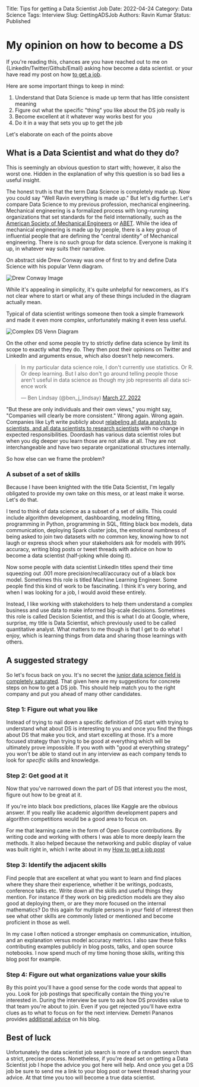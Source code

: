 Title: Tips for getting a Data Scientist Job
Date: 2022-04-24
Category: Data Science
Tags: Interview
Slug: GettingADSJob
Authors: Ravin Kumar
Status: Published

# My opinion on how to become a DS

If you're reading this, chances are you have reached out to me on {LinkedIn/Twitter/Github/Email} asking how become a data scientist. 
or your have read my post on how [to get a job]({filename}../Life/GettingAJob.md).

Here are some important things to keep in mind:

1. Understand that Data Science is made up term that has little consistent meaning
2. Figure out what the specific "thing" you like about the DS job really is
3. Become excellent at it whatever way works best for you
4. Do it in a way that sets you up to get the job

Let's elaborate on each of the points above

## What is a Data Scientist and what do they do?
This is seemingly an obvious question to start with;
however, it also the worst one. 
Hidden in the explanation of why this question is so bad lies a useful insight.

The honest truth is that the term Data Science is completely made up.
Now you could say "Well Ravin everything is made up." 
But let's dig further.
Let's compare Data Science to my previous profession, mechanical engineering.
Mechanical engineering is a formalized process with long-running organizations that set standards for the field internationally,
such as the [American Society of Mechanical Engineers](https://en.wikipedia.org/wiki/American_Society_of_Mechanical_Engineers)
or [ABET](https://en.wikipedia.org/wiki/ABET).
While the idea of mechanical engineering is made up by people,
there is a key group of influential people that are defining the "central identity" of Mechanical engineering.
There is no such group for data science. 
Everyone is making it up, in whatever way suits their narrative.

On abstract side Drew Conway was one of first to try and define Data Science with his popular Venn diagram.

![Drew Conway Image](https://images.squarespace-cdn.com/content/v1/5150aec6e4b0e340ec52710a/1364352051365-HZAS3CLBF7ABLE3F5OBY/Data_Science_VD.png)

While it's appealing in simplicity, it's quite unhelpful for newcomers,
as it's not clear where to start or what any of these things included in the diagram actually mean.

Typical of data scientist writings someone then took a simple framework and made it even more complex,
unfortunately making it even less useful.

![Complex DS Venn Diagram](http://georgejmount.com/wp-content/uploads/2016/04/1d115e30-ae3b-42a5-b86f-00b97797b787-original.jpeg)

On the other end some people try to strictly define data science by limit its scope to exactly what they do.
They then post their opinions on Twitter and LinkedIn and arguments ensue,
which also doesn't help newcomers.

<blockquote class="twitter-tweet tw-align-center"><p lang="en" dir="ltr">In my particular data science role, I don&#39;t currently use statistics. Or R. Or deep learning. But I also don&#39;t go around telling people those aren&#39;t useful in data science as though my job represents all data science work</p>&mdash; Ben Lindsay (@ben_j_lindsay) <a href="https://twitter.com/ben_j_lindsay/status/1508067296115191809?ref_src=twsrc%5Etfw">March 27, 2022</a></blockquote> <script async src="https://platform.twitter.com/widgets.js" charset="utf-8"></script> 

"But these are only individuals and their own views," you might say,
"Companies will clearly be more consistent." Wrong again.
Wrong again.
Companies like Lyft write publicly about [relabeling all data analysts to scientists, and all data scientists to research scientists](https://medium.com/@chamandy/whats-in-a-name-ce42f419d16c) with no change in expected responsibilities. 
Doordash has various data scientist roles but when you dig deeper you learn those are not alike at all.
They are not interchangeable and have two separate organizational structures internally.

So how else can we frame the problem?

### A subset of a set of skills
Because I have been knighted with the title Data Scientist,
I'm legally obligated to provide my own take on this mess,
or at least make it worse.
Let's do that.

I tend to think of data science as a subset of a set of skills.
This could include algorithm development, dashboarding, modeling fitting,
programming in Python, programming in SQL, fitting black box models, data communication,
deploying Spark cluster jobs,
the emotional numbness
of being asked to join two datasets with no common key,
knowing how to not laugh or express shock when your
stakeholders ask for models with 99% accuracy,
writing blog posts or tweet threads with advice
on how to become a data scientist (half-joking while doing it).

Now some people with data scientist LinkedIn titles spend their time squeezing out .001 more
precision/recall/accuracy out of a black box model.
Sometimes this role is titled Machine Learning Engineer.
Some people find this kind of work to be fascinating.
I think it's very boring,
and when I was looking for a job, I would avoid these entirely.

Instead, I like working with stakeholders to help them understand a complex business and use data
to make informed big-scale decisions.
Sometimes this role is called Decision Scientist,
and this is what I do at Google, where, surprise,
my title is Data Scientist,
which previously used to be called quantitative analyst.
What matters to me though is that I get to do what I enjoy,
which is learning things from data and sharing those learnings with others.

## A suggested strategy
So let's focus back on you.
It's no secret the
[junior data science field is completely saturated](https://vickiboykis.com/2019/02/13/data-science-is-different-now/).
That given here are my suggestions for concrete steps on how to get a DS job.
This should help match you to the right company and 
put you ahead of many other candidates.

### Step 1: Figure out what you like
Instead of trying to nail down a specific definition of DS
start with trying to understand what about DS is interesting to you
and once you find the things about DS that make you tick,
and start excelling at those. 
It's a more focused strategy than trying to be good at everything
which will be ultimately prove impossible. 
If you woth with "good at everything strategy" you won't be able to 
stand out in any interview as each company tends to look for 
*specific* skills and knowledge.

### Step 2: Get good at it
Now that you've narrowed down the part of DS that interest you the most,
figure out how to be great at it.

If you're into black box predictions, places like Kaggle are the obvious answer.
If you really like academic algorithm development papers and algorithm
competitions would be a good area to focus on.

For me that learning came in the form of Open Source contributions. 
By writing code and working with others I was able to more deeply learn the methods.
It also helped because the networking and public display
of value was built right in,
which I write about in my [How to get a job post]({filename}../Life/GettingAJob.md)

### Step 3: Identify the adjacent skills
Find people that are excellent at what you want to learn and find places where they
share their experience, whether it be writings, podcasts, conference talks etc.
Write down all the skills and useful things they mention.
For instance if they work on big prediction models are they also good at 
deploying them, or are they more focused on the internal mathematics?
Do this again for multiple persons in your field of interest
then see what other skills are commonly listed or mentioned and become proficient in those as well.

In my case I often noticed a stronger emphasis on communication, intuition,
and an explanation versus model accuracy metrics.
I also saw these folks contributing examples publicly in blog posts,
talks, and open source notebooks.
I now spend much of my time honing those skills, 
writing this blog post for example.

### Step 4: Figure out what organizations value your skills
By this point you'll have a good sense for the code words that appeal to you.
Look for job postings that specifically contain the thing you're interested in.
During the interview be sure to ask how DS provides value to that team you're about to join.
Even if you get rejected you'll have extra clues as to what to
focus on for the next interview.
Demetri Pananos provides [additional advice](https://dpananos.github.io/posts/2022/01/blog-post-36/) on his blog.

## Best of luck
Unfortunately the data scientist job search is more of a random search than
a strict, precise process.
Nonetheless, if you're dead set on getting a Data Scientist job I hope the
advice you got here will help.
And once you get a DS job be sure to send me a link to your blog post or
tweet thread sharing your advice. 
At that time you too will become a true data scientist.


<meta name="twitter:card" content="summary_large_image">
<meta name="twitter:creator" content="@canyon289">
<meta name="twitter:title" content="Tips for getting pot DS job">
<meta name="twitter:description" content="Advice for a DS Job Seeker">
<meta name="twitter:image" content="https://ravinkumar.com/images/SocialMedia/twitter/DS_Job_Card.png">